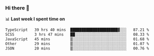 ### Hi there 👋

<!--
**DBvc/DBvc** is a ✨ _special_ ✨ repository because its `README.md` (this file) appears on your GitHub profile.

Here are some ideas to get you started:

- 🔭 I’m currently working on ...
- 🌱 I’m currently learning ...
- 👯 I’m looking to collaborate on ...
- 🤔 I’m looking for help with ...
- 💬 Ask me about ...
- 📫 How to reach me: ...
- 😄 Pronouns: ...
- ⚡ Fun fact: ...
-->

📊 **Last week I spent time on**
<!--START_SECTION:waka-->

```txt
TypeScript   39 hrs 40 mins  █████████████████████▓░░░   87.21 %
SCSS         3 hrs 47 mins   ██░░░░░░░░░░░░░░░░░░░░░░░   08.33 %
JavaScript   45 mins         ▒░░░░░░░░░░░░░░░░░░░░░░░░   01.68 %
Other        29 mins         ▒░░░░░░░░░░░░░░░░░░░░░░░░   01.07 %
JSON         20 mins         ▒░░░░░░░░░░░░░░░░░░░░░░░░   00.76 %
```

<!--END_SECTION:waka-->
